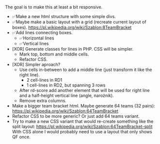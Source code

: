 The goal is to make this at least a bit responsive.

- ✅Make a new html structure with some simple divs.
- ✅Maybe make a basic layout with a grid (recreate current layout of boxes). https://pl.wikipedia.org/wiki/Szablon:8TeamBracket
- ✅Add lines connecting boxes.
	- ✅Horizontal lines
	- ✅Vertical lines
- [XOR] Generate classes for lines in PHP. CSS will be simpler.
	- Mark top, bottom and middle cells.
	- Refactor CSS.
- [XOR] Simpler aproach?
	- Use cells in-between to add a middle line (just transform it like the right line).
		- 2 cell-lines in RD1
		- 1 cell-lines in RD2, but spanning 3 rows
	- After rd-score add another element that will be used for right line and a half-height vertical line (angle, narożnik).
	- Remove extra columns.
- Make a bigger team bracket html. Maybe generate 64 teams (32 pairs): https://pl.wikipedia.org/wiki/Szablon:64TeamBracket
- Refactor CSS to be more generic? Or just add 64 teams variant.
- Try to make a new CSS variant that would re-create something like the split layout: https://pl.wikipedia.org/wiki/Szablon:64TeamBracket-split
	With CSS alone I would probably need to use a layout that only shows QF once.
